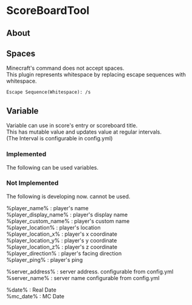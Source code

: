 # ScoreBoardTool

## About

## Spaces

Minecraft's command does not accept spaces.  
This plugin represents whitespace by replacing escape sequences with whitespace.  

`Escape Sequence(Whitespace): /s`

## Variable

Variable can use in score's entry or scoreboard title.  
This has mutable value and updates value at regular intervals.  
(The Interval is configurable in config.yml)

### Implemented

The following can be used variables.


### Not Implemented

The following is developing now. cannot be used.

%player_name% : player's name  
%player_display_name% : player's display name  
%player_custom_name% : player's custom name  
%player_location% : player's location  
%player_location_x% : player's x coordinate  
%player_location_y% : player's y coordinate  
%player_location_z% : player's z coordinate  
%player_direction% : player's facing direction  
%player_ping% : player's ping  

%server_address% : server address. configurable from config.yml
%server_name% : server name configurable from config.yml

%date% : Real Date  
%mc_date% : MC Date
